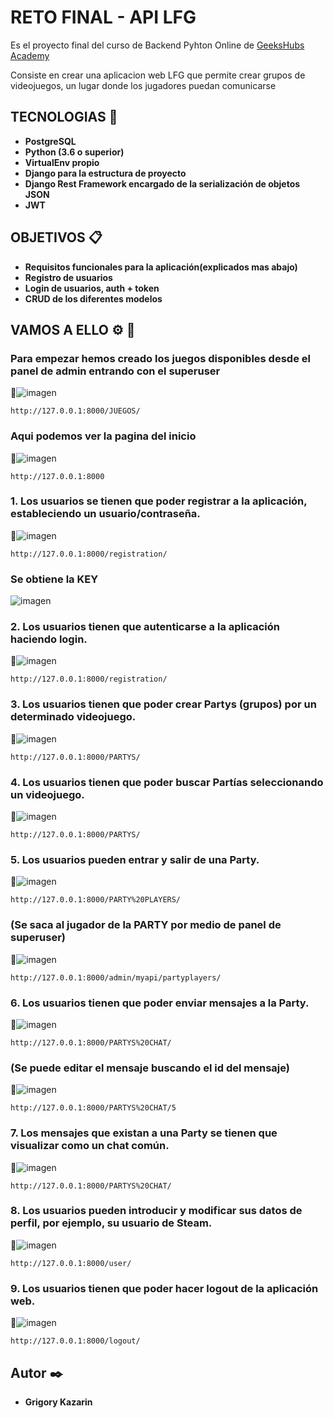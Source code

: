 # RETO FINAL - API LFG

Es el proyecto final del curso de Backend Pyhton Online de [GeeksHubs Academy](https://github.com/GeeksHubsAcademy)

Consiste en crear una aplicacion web LFG que permite crear grupos de videojuegos, un lugar donde los jugadores puedan comunicarse


## TECNOLOGIAS 🔧 

* **PostgreSQL**
* **Python (3.6 o superior)**
* **VirtualEnv propio**
* **Django para la estructura de proyecto**
* **Django Rest Framework encargado de la serialización de objetos JSON**
* **JWT**



## OBJETIVOS 📋

* **Requisitos funcionales para la aplicación(explicados mas abajo)**
* **Registro de usuarios**
* **Login de usuarios, auth + token**
* **CRUD de los diferentes modelos**



## VAMOS A ELLO ⚙️ 🚀

### Para empezar hemos creado los juegos disponibles desde el panel de admin entrando con el superuser
📌![imagen](https://github.com/movidasgori/LFG/blob/a4b6fbfdfe9909a58c44a8222a84acc449a80136/IMAGENES/lista%20juegos.JPG)
```
http://127.0.0.1:8000/JUEGOS/
```

### Aqui podemos ver la pagina del inicio
📌![imagen](https://github.com/movidasgori/LFG/blob/4eb79d063fa8534b0537c8e0eb0fadf874ad6e66/IMAGENES/inicio.JPG)
```
http://127.0.0.1:8000
```


### 1.  Los usuarios se tienen que poder registrar a la aplicación, estableciendo un usuario/contraseña.

📌![imagen](https://github.com/movidasgori/LFG/blob/a3f6cf2974a7c0ab9786cadfa32acaad6c1389d6/IMAGENES/registro.JPG)
```
http://127.0.0.1:8000/registration/
```

### Se obtiene la KEY
![imagen](https://github.com/movidasgori/LFG/blob/a3f6cf2974a7c0ab9786cadfa32acaad6c1389d6/IMAGENES/key.JPG)


### 2.  Los usuarios tienen que autenticarse a la aplicación haciendo login.
📌![imagen](https://github.com/movidasgori/LFG/blob/a4b6fbfdfe9909a58c44a8222a84acc449a80136/IMAGENES/login.JPG)
```
http://127.0.0.1:8000/registration/
```

### 3.  Los usuarios tienen que poder crear Partys (grupos) por un determinado videojuego.
📌![imagen](https://github.com/movidasgori/LFG/blob/a4b6fbfdfe9909a58c44a8222a84acc449a80136/IMAGENES/creacion%20partida%202.JPG)
```
http://127.0.0.1:8000/PARTYS/
```


### 4.  Los usuarios tienen que poder buscar Partías seleccionando un videojuego.
📌![imagen](https://github.com/movidasgori/LFG/blob/a4b6fbfdfe9909a58c44a8222a84acc449a80136/IMAGENES/partys%20list.JPG)
```
http://127.0.0.1:8000/PARTYS/
```


### 5.  Los usuarios pueden entrar y salir de una Party.
📌![imagen](https://github.com/movidasgori/LFG/blob/4eb79d063fa8534b0537c8e0eb0fadf874ad6e66/IMAGENES/entrar%20party.JPG)
```
http://127.0.0.1:8000/PARTY%20PLAYERS/
```

### (Se saca al jugador de la PARTY por medio de panel de superuser)
📌![imagen](https://github.com/movidasgori/LFG/blob/4eb79d063fa8534b0537c8e0eb0fadf874ad6e66/IMAGENES/salir%20party.JPG)
```
http://127.0.0.1:8000/admin/myapi/partyplayers/
```

### 6.  Los usuarios tienen que poder enviar mensajes a la Party.
📌![imagen](https://github.com/movidasgori/LFG/blob/4eb79d063fa8534b0537c8e0eb0fadf874ad6e66/IMAGENES/mensaje%20party.JPG)
```
http://127.0.0.1:8000/PARTYS%20CHAT/
```

### (Se puede editar el mensaje buscando el id del mensaje)
📌![imagen](https://github.com/movidasgori/LFG/blob/f6b0fe643b0bdf524505391b9099b13aed5f3e87/IMAGENES/editar%20mensaje.JPG)
```
http://127.0.0.1:8000/PARTYS%20CHAT/5
```

### 7.  Los mensajes que existan a una Party se tienen que visualizar como un chat común.
📌![imagen](https://github.com/movidasgori/LFG/blob/f6b0fe643b0bdf524505391b9099b13aed5f3e87/IMAGENES/chat.JPG)
```
http://127.0.0.1:8000/PARTYS%20CHAT/
```

### 8.  Los usuarios pueden introducir y modificar sus datos de perfil, por ejemplo, su usuario de Steam.
📌![imagen](https://github.com/movidasgori/LFG/blob/f6b0fe643b0bdf524505391b9099b13aed5f3e87/IMAGENES/modificar%20datos%20user.JPG)
```
http://127.0.0.1:8000/user/
```

### 9.  Los usuarios tienen que poder hacer logout de la aplicación web.
📌![imagen](https://github.com/movidasgori/LFG/blob/f6b0fe643b0bdf524505391b9099b13aed5f3e87/IMAGENES/logout.JPG)
```
http://127.0.0.1:8000/logout/
```





## Autor ✒️

* **Grigory Kazarin**
